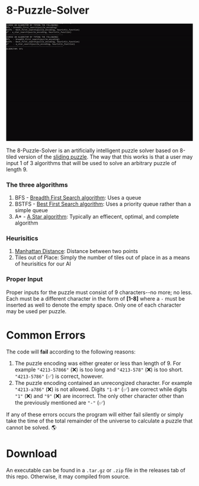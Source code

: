 # 8-Puzzle-Solver

<p align="center">
  <img alt="GIF of a short demo of the 8-Puzzle-Solver" src="https://github.com/MarcAButler/8-Puzzle-Solver/blob/master/Demo.gif">
</p>

The 8-Puzzle-Solver is an artificially intelligent puzzle solver based on 8-tiled version of the [sliding puzzle](https://en.wikipedia.org/wiki/Sliding_puzzle).
The way that this works is that a user may input 1 of 3 algorithms that will be used to solve an arbitrary puzzle of length 9.

### The three algorithms
1. BFS - [Breadth First Search algorithm](https://en.wikipedia.org/wiki/Breadth-first_search): Uses a queue
2. BSTFS - [Best First Search algorithm](https://en.wikipedia.org/wiki/Best-first_search#:~:text=Best%2Dfirst%20search%20is%20a,according%20to%20a%20specified%20rule.): Uses a priority queue rather than a simple queue
3. A* - [A Star algorithm](https://en.wikipedia.org/wiki/A*_search_algorithm): Typically an effiecent, optimal, and complete algorithm

### Heurisitics
1. [Manhattan Distance](https://xlinux.nist.gov/dads/HTML/manhattanDistance.html): Distance between two points
2. Tiles out of Place: Simply the number of tiles out of place in as a means of heurisitics for our AI

### Proper Input
Proper inputs for the puzzle must consist of 9 characters--no more; no less. Each must be a different character in the form of **\[1-8\]** where a `-` must be inserted as well to denote the empty space. Only one of each character may be used per puzzle.

# Common Errors
The code will **fail** according to the following reasons:
1. The puzzle encoding was either greater or less than length of 9. For example `"4213-57866"` (❌) is too long and `"4213-578"` (❌) is too short. `"4213-5786"` (✅) is correct, however.
2. The puzzle encoding contained an unrecongized character. For example `"4213-a786"` (❌) is not allowed. Digits `"1-8"` (✅) are correct while digits `"1"` (❌) and `"9"` (❌) are incorrect. The only other character other than the previously mentioned are `"-"` (✅)

If any of these errors occurs the program will either fail silently or simply take the time of the total remainder of the universe to calculate a puzzle that cannot be solved. 🌎

# Download
An executable can be found in a `.tar.gz` or `.zip` file in the releases tab of this repo. Otherwise, it may compiled from source.
